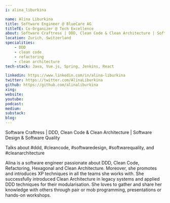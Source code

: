 ```yaml
---
i: alina_liburkina

name: Alina Liburkina
title: Software Engineer @ BlueCare AG
titleTE: Co-Organizer @ Tech Excellence
about: Software Craftress | DDD, Clean Code & Clean Architecture | Software Design
location: Zurich, Switzerland
specialities:
    - DDD
    - clean code
    - refactoring
    - clean architecture
tech-stack: Java, Vue.js, Spring, Jenkins, React

linkedin: https://www.linkedin.com/in/alina-liburkina
twitter: https://twitter.com/AlinaLiburkina
github: https://github.com/alinaliburkina
xing:
website:
youtube:
podcast:
medium:
substack:
blog:
---
```


Software Craftress | DDD, Clean Code & Clean Architecture | Software Design & Software Quality

Talks about #ddd, #cleancode, #softwaredesign, #softwarequality, and #cleanarchitecture

Alina is a software engineer passionate about DDD, Clean Code, Refactoring, Hexagonal and Clean Architecture. Moreover, she promotes and introduces XP techniques in all the teams she works with. She successfully introduced Clean Architecture in legacy systems and applied DDD techniques for their modularisation. She loves to gather and share her knowledge with others through pair or mob programming, presentations or hands-on workshops.
